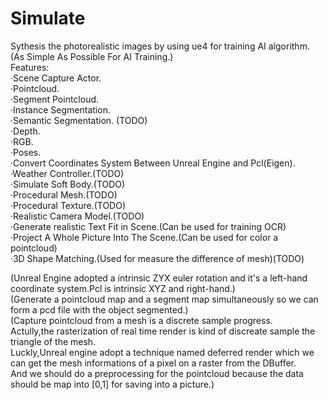 # Simulate
Sythesis the photorealistic images by using ue4 for training AI algorithm.
(As Simple As Possible For AI Training.)  
Features:  
·Scene Capture Actor.  
·Pointcloud.  
·Segment Pointcloud.  
·Instance Segmentation.  
·Semantic Segmentation.  (TODO)  
·Depth.  
·RGB.  
·Poses.  
·Convert Coordinates System Between Unreal Engine and Pcl(Eigen).  
·Weather Controller.(TODO)  
·Simulate Soft Body.(TODO)  
·Procedural Mesh.(TODO)  
·Procedural Texture.(TODO)  
·Realistic Camera Model.(TODO)  
·Generate realistic Text Fit in Scene.(Can be used for training OCR)  
·Project A Whole Picture Into The Scene.(Can be used for color a pointcloud)  
·3D Shape Matching.(Used for measure the difference of mesh)(TODO)   

(Unreal Engine adopted a intrinsic ZYX euler rotation and it's a left-hand coordinate system.Pcl is intrinsic XYZ and right-hand.)  
(Generate a pointcloud map and a segment map simultaneously so we can form a pcd file with the object segmented.)  
(Capture pointcloud from a mesh is a discrete sample progress.  
Actully,the rasterization of real time render is kind of discreate sample the triangle of the mesh.  
Luckly,Unreal engine adopt a technique named deferred render which we can get the mesh informations of a pixel on a raster from the DBuffer.  
And we should do a preprocessing for the pointcloud because the data should be map into [0,1] for saving into a picture.)  

